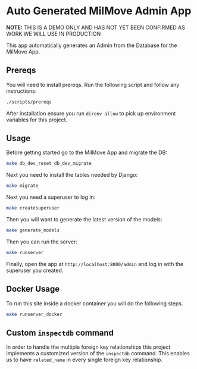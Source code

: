 # Auto Generated MilMove Admin App

**NOTE:** THIS IS A DEMO ONLY AND HAS NOT YET BEEN CONFIRMED AS WORK WE WILL USE IN PRODUCTION

This app automatically generates an Admin from the Database for the MilMove App.

## Prereqs

You will need to install prereqs. Run the following script and follow any instructions:

```sh
./scripts/prereqs
```

After installation ensure you run `direnv allow` to pick up environment variables for this project.

## Usage

Before getting started go to the MilMove App and migrate the DB:

```sh
make db_dev_reset db_dev_migrate
```

Next you need to install the tables needed by Django:

```sh
make migrate
```

Next you need a superuser to log in:

```sh
make createsuperuser
```

Then you will want to generate the latest version of the models:

```sh
make generate_models
```

Then you can run the server:

```sh
make runserver
```

Finally, open the app at `http://localhost:8000/admin` and log in with the superuser you created.

## Docker Usage

To run this site inside a docker container you will do the following steps.

```sh
make runserver_docker
```

## Custom `inspectdb` command

In order to handle the multiple foreign key relationships this project implements a customized version of the
`inspectdb` command. This enables us to have `related_name` in every single foreign key relationship.
